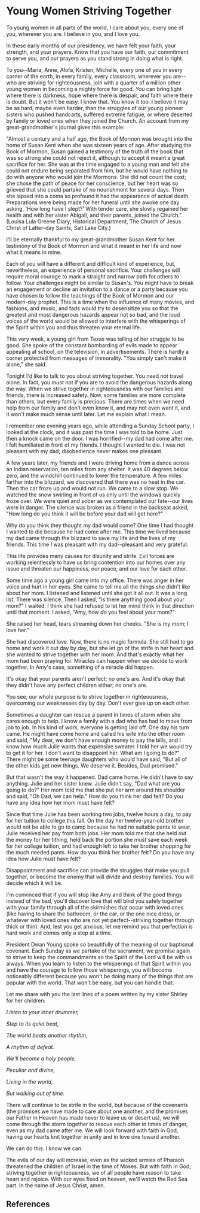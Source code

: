 # Young Women Striving Together

To young women in all parts of the world, I care about you, every one of you,
wherever you are. I believe in you, and I love you.

In these early months of our presidency, we have felt your faith, your
strength, and your prayers. Know that you have our faith, our commitment to
serve you, and our prayers as you stand strong in doing what is right.

To you--Maria, Anne, Alofa, Kristen, Michelle, every one of you in every
corner of the earth, in every family, every classroom, wherever you are--who
are striving for righteousness, join with a quarter of a million other young
women in becoming a mighty force for good. _You_ can bring light where there
is darkness, hope where there is despair, and faith where there is doubt. But
it won't be easy. I know that. You know it too. I believe it may be as hard,
maybe even harder, than the struggles of our young pioneer sisters who pushed
handcarts, suffered extreme fatigue, or where deserted by family or loved ones
when they joined the Church. An account from my great-grandmother's journal
gives this example:

"Almost a century and a half ago, the Book of Mormon was brought into the home
of Susan Kent when she was sixteen years of age. After studying the Book of
Mormon, Susan gained a testimony of the truth of the book that was so strong
she could not reject it, although to accept it meant a great sacrifice for
her. She was at the time engaged to a young man and felt she could not endure
being separated from him, but he would have nothing to do with anyone who
would join the Mormons. She did not count the cost; she chose the path of
peace for her conscience, but her heart was so grieved that she could partake
of no nourishment for several days. Then she lapsed into a coma so profound it
had the appearance of actual death. Preparations were being made for her
funeral until she awoke one day asking, 'How long have I slept?' With tender
care, she slowly regained her health and with her sister Abigail, and their
parents, joined the Church." (Louisa Lula Greene Diary, Historical Department,
The Church of Jesus Christ of Latter-day Saints, Salt Lake City.)

I'll be eternally thankful to my great-grandmother Susan Kent for her
testimony of the Book of Mormon and what it meant in her life and now what it
means in mine.

Each of you will have a different and difficult kind of experience, but,
nevertheless, an experience of personal sacrifice. Your challenges will
require moral courage to mark a straight and narrow path for others to follow.
Your challenges might be similar to Susan's. You might have to break an
engagement or decline an invitation to a dance or a party because you have
chosen to follow the teachings of the Book of Mormon and our modern-day
prophet. This is a time when the influence of many movies, and fashions, and
music, and fads would try to desensitize you so that the greatest and most
dangerous hazards appear not so bad, and the loud voices of the world would be
allowed to interfere with the whisperings of the Spirit within you and thus
threaten your eternal life.

This very week, a young girl from Texas was telling of her struggle to be
good. She spoke of the constant bombarding of evils made to appear appealing
at school, on the television, in advertisements. There is hardly a corner
protected from messages of immorality. "You simply can't make it alone," she
said.

Tonight I'd like to talk to you about striving together. You need not travel
alone. In fact, you _must_ not if you are to avoid the dangerous hazards along
the way. When we strive together in righteousness with our families and
friends, there is increased safety. Now, some families are more complete than
others, but every family is precious. There are times when we need help from
our family and don't even know it, and may not even want it, and it won't make
much sense until later. Let me explain what I mean.

I remember one evening years ago, while attending a Sunday School party, I
looked at the clock, and it was past the time I was told to be home. Just then
a knock came on the door. I was horrified--my dad had come after me. I felt
humiliated in front of my friends. I thought I wanted to die. I was not
pleasant with my dad; disobedience never makes one pleasant.

A few years later, my friends and I were driving home from a dance across an
Indian reservation, ten miles from any shelter. It was 40 degrees below zero,
and the windchill continued to lower the temperature. A few miles farther into
the blizzard, we discovered that there was no heat in the car. Then the car
froze up and would not run. We came to a slow stop. We watched the snow
swirling in front of us only until the windows quickly froze over. We were
quiet and sober as we contemplated our fate--our lives were in danger. The
silence was broken as a friend in the backseat asked, "How long do you think
it will be before your dad will get here?"

Why do you think they thought my dad would come? One time I had thought I
wanted to die because he had come after me. This time we lived because my dad
came through the blizzard to save my life and the lives of my friends. This
time I was pleasant with my dad--pleasant and very grateful.

This life provides many causes for disunity and strife. Evil forces are
working relentlessly to have us bring contention into our homes over any issue
and threaten our happiness, our peace, and our love for each other.

Some time ago a young girl came into my office. There was anger in her voice
and hurt in her eyes. She came to tell me all the things she didn't like about
her mom. I listened and listened until she got it all out. It was a long list.
There was silence. Then I asked, "Is there anything good about your mom?" I
waited. I think she had refused to let her mind think in that direction until
that moment. I asked, "Amy, how _do_ you feel about your mom?"

She raised her head, tears streaming down her cheeks. "She is my mom; I love
her."

She had discovered love. Now, there is no magic formula. She still had to go
home and work it out day by day, but she let go of the strife in her heart and
she wanted to strive together with her mom. And that's exactly what her mom
had been praying for. Miracles can happen when we decide to work together. In
Amy's case, something of a miracle did happen.

It's okay that your parents aren't perfect; no one's are. And it's okay that
they didn't have any perfect children either; no one's are.

You see, our whole purpose is to strive together in righteousness, overcoming
our weaknesses day by day. Don't ever give up on each other.

Sometimes a daughter can rescue a parent in times of storm when she cares
enough to help. I know a family with a dad who has had to move from job to
job. In his kind of work, everyone is getting laid off. One day his turn came.
He might have come home and called his wife into the other room and said, "My
dear, we don't have enough money to pay the bills, and I know how much Julie
wants that expensive sweater. I told her we would try to get it for her. I
don't want to disappoint her. What am I going to do?" There might be some
teenage daughters who would have said, "But all of the other kids get new
things. We deserve it. Besides, Dad promised."

But that wasn't the way it happened. Dad came home. He didn't have to say
anything. Julie and her sister knew. Julie didn't say, "Dad what are you going
to do?" Her mom told me that she put her arm around his shoulder and said, "Oh
Dad, we can help." How do you think her dad felt? Do you have any idea how her
mom must have felt?

Since that time Julie has been working two jobs, twelve hours a day, to pay
for her tuition to college this fall. On the day her twelve-year-old brother
would not be able to go to camp because he had no suitable pants to wear,
Julie received her pay from both jobs. Her mom told me that she held out the
money for her tithing, held back the portion she must save each week for her
college tuition, and had enough left to take her brother shopping for the much
needed pants. How do you think her brother felt? Do you have any idea how
Julie must have felt?

Disappointment and sacrifice can provide the struggles that make you pull
together, or become the enemy that will divide and destroy families. You will
decide which it will be.

I'm convinced that if you will stop like Amy and think of the good things
instead of the bad, you'll discover love that will bind you safely together
with your family through all of the skirmishes that occur with loved ones
(like having to share the bathroom, or the car, or the one nice dress, or
whatever with loved ones who are not yet perfect--striving together through
thick or thin). And, lest you get anxious, let me remind you that perfection
is hard work and comes only a step at a time.

President Dwan Young spoke so beautifully of the meaning of our baptismal
covenant. Each Sunday as we partake of the sacrament, we promise again to
strive to keep the commandments so the Spirit of the Lord will be with us
always. When you learn to listen to the whisperings of that Spirit within you
and have the courage to follow those whisperings, you will become noticeably
different because you won't be doing many of the things that are popular with
the world. That won't be easy, but you can handle that.

Let me share with you the last lines of a poem written by my sister Shirley
for her children:

_Listen to your inner drummer,_

_Step to its quiet beat,_

_The world beats another rhythm,_

_A rhythm of defeat._

_We'll become a holy people,_

_Peculiar and divine,_

_Living in the world,_

_But walking out of time._

There will continue to be strife in the world, but because of the covenants
(the promises we have made to care about one another, and the promises our
Father in Heaven has made never to leave us or desert us), we will come
through the storm together to rescue each other in times of danger, even as my
dad came after me. We will look forward with faith in God, having our hearts
knit together in unity and in love one toward another.

We can do this. I know we can.

The evils of our day will increase, even as the wicked armies of Pharaoh
threatened the children of Israel in the time of Moses. But with faith in God,
striving together in righteousness, we of all people have reason to take heart
and rejoice. With our eyes fixed on heaven, we'll watch the Red Sea part. In
the name of Jesus Christ, amen.

## References

